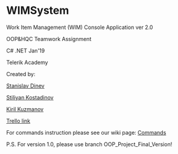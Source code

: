 # WIMSystem

Work Item Management (WIM) Console Application
                                        ver 2.0

OOP&HQC Teamwork Assignment

C# .NET Jan'19

Telerik Academy



Created by:

[Stanislav Dinev](https://gitlab.com/stakAtak)

[Stiliyan Kostadinov](https://gitlab.com/cidsan)

[Kiril Kuzmanov](https://gitlab.com/kiketo)


[Trello link](https://trello.com/b/Ockj2Cxm/oop-teamwork-assignment)
 
 For commands instruction please see our wiki page: [Commands](https://gitlab.com/stakAtak/WIMSystem/wikis/Application-commands)
 
 P.S.
 For version 1.0, please use branch OOP_Project_Final_Version!